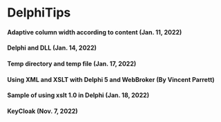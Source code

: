 # DelphiTips

#### Adaptive column width according to content (Jan. 11, 2022)
#### Delphi and DLL (Jan. 14, 2022)
#### Temp directory and temp file (Jan. 17, 2022)
#### Using XML and XSLT with Delphi 5 and WebBroker (By Vincent Parrett)
#### Sample of using xslt 1.0 in Delphi (Jan. 18, 2022)
#### KeyCloak (Nov. 7, 2022)